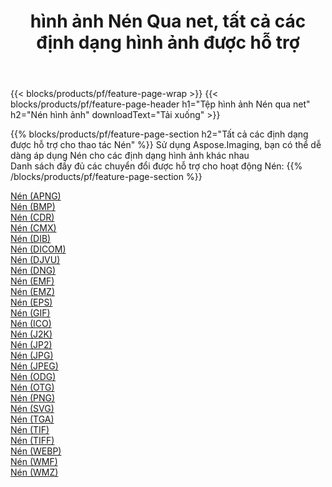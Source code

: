 ﻿---
title: hình ảnh Nén Qua net, tất cả các định dạng hình ảnh được hỗ trợ 
weight: 3920
url: /vi/net/compress 
lang: vi
langdirlevel: 2
locales: zh-hans,ja,it,ru,de,es,fr,nl,id,lt,pl,pt,vi,tr,ko,zh-hant,ar,hi,th,sv,cs,uk,he
description: Sử dụng Aspose.Imaging, bạn có thể dễ dàng Nén hình ảnh qua net
---

{{< blocks/products/pf/feature-page-wrap >}}
{{< blocks/products/pf/feature-page-header h1="Tệp hình ảnh Nén qua net" h2="Nén hình ảnh" downloadText="Tải xuống" >}}


{{% blocks/products/pf/feature-page-section  h2="Tất cả các định dạng được hỗ trợ cho thao tác Nén" %}}
Sử dụng Aspose.Imaging, bạn có thể dễ dàng áp dụng Nén cho các định dạng hình ảnh khác nhau
<br/>
Danh sách đầy đủ các chuyển đổi được hỗ trợ cho hoạt động Nén:
{{% /blocks/products/pf/feature-page-section %}}
<div class="container-fluid productfamilypage bg-gray">
    <div class="convertypes bg-gray agp-content section">
        <div class="container">
		<div class="row other-converters">
		    <div class='col-md-2 other-converter remove-lp remove-rp'><a href="/imaging/vi/net/compress/apng" >Nén (APNG)</a></div><div class='col-md-2 other-converter remove-lp remove-rp'><a href="/imaging/vi/net/compress/bmp" >Nén (BMP)</a></div><div class='col-md-2 other-converter remove-lp remove-rp'><a href="/imaging/vi/net/compress/cdr" >Nén (CDR)</a></div><div class='col-md-2 other-converter remove-lp remove-rp'><a href="/imaging/vi/net/compress/cmx" >Nén (CMX)</a></div><div class='col-md-2 other-converter remove-lp remove-rp'><a href="/imaging/vi/net/compress/dib" >Nén (DIB)</a></div><div class='col-md-2 other-converter remove-lp remove-rp'><a href="/imaging/vi/net/compress/dicom" >Nén (DICOM)</a></div><div class='col-md-2 other-converter remove-lp remove-rp'><a href="/imaging/vi/net/compress/djvu" >Nén (DJVU)</a></div><div class='col-md-2 other-converter remove-lp remove-rp'><a href="/imaging/vi/net/compress/dng" >Nén (DNG)</a></div><div class='col-md-2 other-converter remove-lp remove-rp'><a href="/imaging/vi/net/compress/emf" >Nén (EMF)</a></div><div class='col-md-2 other-converter remove-lp remove-rp'><a href="/imaging/vi/net/compress/emz" >Nén (EMZ)</a></div><div class='col-md-2 other-converter remove-lp remove-rp'><a href="/imaging/vi/net/compress/eps" >Nén (EPS)</a></div><div class='col-md-2 other-converter remove-lp remove-rp'><a href="/imaging/vi/net/compress/gif" >Nén (GIF)</a></div><div class='col-md-2 other-converter remove-lp remove-rp'><a href="/imaging/vi/net/compress/ico" >Nén (ICO)</a></div><div class='col-md-2 other-converter remove-lp remove-rp'><a href="/imaging/vi/net/compress/j2k" >Nén (J2K)</a></div><div class='col-md-2 other-converter remove-lp remove-rp'><a href="/imaging/vi/net/compress/jp2" >Nén (JP2)</a></div><div class='col-md-2 other-converter remove-lp remove-rp'><a href="/imaging/vi/net/compress/jpg" >Nén (JPG)</a></div><div class='col-md-2 other-converter remove-lp remove-rp'><a href="/imaging/vi/net/compress/jpeg" >Nén (JPEG)</a></div><div class='col-md-2 other-converter remove-lp remove-rp'><a href="/imaging/vi/net/compress/odg" >Nén (ODG)</a></div><div class='col-md-2 other-converter remove-lp remove-rp'><a href="/imaging/vi/net/compress/otg" >Nén (OTG)</a></div><div class='col-md-2 other-converter remove-lp remove-rp'><a href="/imaging/vi/net/compress/png" >Nén (PNG)</a></div><div class='col-md-2 other-converter remove-lp remove-rp'><a href="/imaging/vi/net/compress/svg" >Nén (SVG)</a></div><div class='col-md-2 other-converter remove-lp remove-rp'><a href="/imaging/vi/net/compress/tga" >Nén (TGA)</a></div><div class='col-md-2 other-converter remove-lp remove-rp'><a href="/imaging/vi/net/compress/tif" >Nén (TIF)</a></div><div class='col-md-2 other-converter remove-lp remove-rp'><a href="/imaging/vi/net/compress/tiff" >Nén (TIFF)</a></div><div class='col-md-2 other-converter remove-lp remove-rp'><a href="/imaging/vi/net/compress/webp" >Nén (WEBP)</a></div><div class='col-md-2 other-converter remove-lp remove-rp'><a href="/imaging/vi/net/compress/wmf" >Nén (WMF)</a></div><div class='col-md-2 other-converter remove-lp remove-rp'><a href="/imaging/vi/net/compress/wmz" >Nén (WMZ)</a></div>
                </div>
        </div>
    </div>
</div>
<br/>
